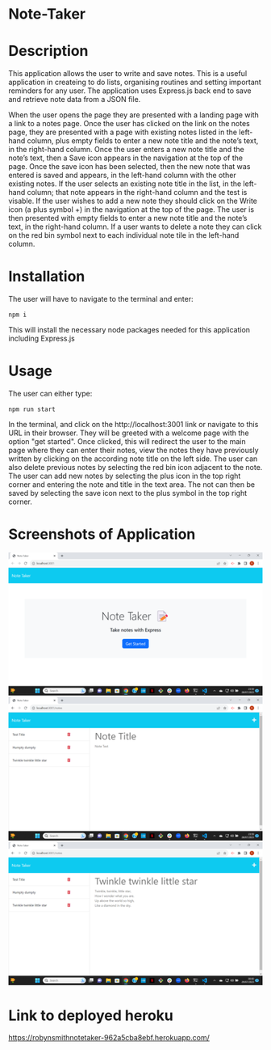 # Note-Taker

# Description
This application allows the user to write and save notes. This is a useful application in createing to do lists, organising routines and setting important reminders for any user. The application uses Express.js back end to save and retrieve note data from a JSON file. 

When the user opens the page they are presented with a landing page with a link to a notes page. Once the user has clicked on the link on the notes page, they are presented with a page with existing notes listed in the left-hand column, plus empty fields to enter a new note title and the note’s text, in the right-hand column. Once the user enters a new note title and the note’s text, then a Save icon appears in the navigation at the top of the page. Once the save icon has been selected, then the new note that was entered is saved and appears, in the left-hand column with the other existing notes. If the user selects an existing note title in the list, in the left-hand column; that note appears in the right-hand column and the test is visable. If the user wishes to add a new note they should click on the Write icon (a plus symbol +) in the navigation at the top of the page. The user is then presented with empty fields to enter a new note title and the note’s text, in the right-hand column. If a user wants to delete a note they can click on the red bin symbol next to each individual note tile in the left-hand column.

# Installation
The user will have to navigate to the terminal and enter:

```
npm i
```
This will install the necessary node packages needed for this application including Express.js

# Usage
The user can either type:
```
npm run start
```
In the terminal, and click on the http://localhost:3001 link or navigate to this URL in their browser. They will be greeted with a welcome page with the option "get started". Once clicked, this will redirect the user to the main page where they can enter their notes, view the notes they have previously written by clicking on the according note title on the left side. The user can also delete previous notes by selecting the red bin icon adjacent to the note. The user can add new notes by selecting the plus icon in the top right corner and entering the note and title in the text area. The not can then be saved by selecting the save icon next to the plus symbol in the top right corner.

# Screenshots of Application
![A screenshot of the 'get started' welcome page](/public/assets/Screenshot%20(263).png)
![A screenshot of the main page](/public/assets/Screenshot%20(264).png)
![A screenshot of an example note](/public/assets/Screenshot%20(265).png)

# Link to deployed heroku
https://robynsmithnotetaker-962a5cba8ebf.herokuapp.com/
